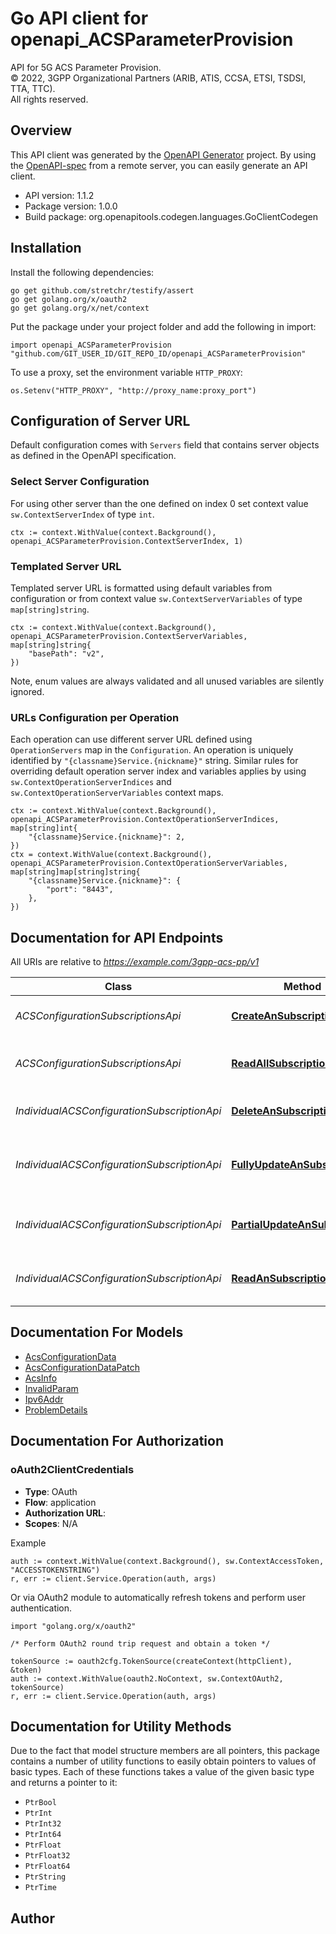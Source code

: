 # Go API client for openapi_ACSParameterProvision

API for 5G ACS Parameter Provision.  
© 2022, 3GPP Organizational Partners (ARIB, ATIS, CCSA, ETSI, TSDSI, TTA, TTC).  
All rights reserved.


## Overview
This API client was generated by the [OpenAPI Generator](https://openapi-generator.tech) project.  By using the [OpenAPI-spec](https://www.openapis.org/) from a remote server, you can easily generate an API client.

- API version: 1.1.2
- Package version: 1.0.0
- Build package: org.openapitools.codegen.languages.GoClientCodegen

## Installation

Install the following dependencies:

```shell
go get github.com/stretchr/testify/assert
go get golang.org/x/oauth2
go get golang.org/x/net/context
```

Put the package under your project folder and add the following in import:

```golang
import openapi_ACSParameterProvision "github.com/GIT_USER_ID/GIT_REPO_ID/openapi_ACSParameterProvision"
```

To use a proxy, set the environment variable `HTTP_PROXY`:

```golang
os.Setenv("HTTP_PROXY", "http://proxy_name:proxy_port")
```

## Configuration of Server URL

Default configuration comes with `Servers` field that contains server objects as defined in the OpenAPI specification.

### Select Server Configuration

For using other server than the one defined on index 0 set context value `sw.ContextServerIndex` of type `int`.

```golang
ctx := context.WithValue(context.Background(), openapi_ACSParameterProvision.ContextServerIndex, 1)
```

### Templated Server URL

Templated server URL is formatted using default variables from configuration or from context value `sw.ContextServerVariables` of type `map[string]string`.

```golang
ctx := context.WithValue(context.Background(), openapi_ACSParameterProvision.ContextServerVariables, map[string]string{
	"basePath": "v2",
})
```

Note, enum values are always validated and all unused variables are silently ignored.

### URLs Configuration per Operation

Each operation can use different server URL defined using `OperationServers` map in the `Configuration`.
An operation is uniquely identified by `"{classname}Service.{nickname}"` string.
Similar rules for overriding default operation server index and variables applies by using `sw.ContextOperationServerIndices` and `sw.ContextOperationServerVariables` context maps.

```golang
ctx := context.WithValue(context.Background(), openapi_ACSParameterProvision.ContextOperationServerIndices, map[string]int{
	"{classname}Service.{nickname}": 2,
})
ctx = context.WithValue(context.Background(), openapi_ACSParameterProvision.ContextOperationServerVariables, map[string]map[string]string{
	"{classname}Service.{nickname}": {
		"port": "8443",
	},
})
```

## Documentation for API Endpoints

All URIs are relative to *https://example.com/3gpp-acs-pp/v1*

Class | Method | HTTP request | Description
------------ | ------------- | ------------- | -------------
*ACSConfigurationSubscriptionsApi* | [**CreateAnSubscription**](docs/ACSConfigurationSubscriptionsApi.md#createansubscription) | **Post** /{afId}/subscriptions | Creates a new subscription resource
*ACSConfigurationSubscriptionsApi* | [**ReadAllSubscriptions**](docs/ACSConfigurationSubscriptionsApi.md#readallsubscriptions) | **Get** /{afId}/subscriptions | read all of the active subscriptions for the AF
*IndividualACSConfigurationSubscriptionApi* | [**DeleteAnSubscription**](docs/IndividualACSConfigurationSubscriptionApi.md#deleteansubscription) | **Delete** /{afId}/subscriptions/{subscriptionId} | Deletes an already existing subscription
*IndividualACSConfigurationSubscriptionApi* | [**FullyUpdateAnSubscription**](docs/IndividualACSConfigurationSubscriptionApi.md#fullyupdateansubscription) | **Put** /{afId}/subscriptions/{subscriptionId} | Fully updates/replaces an existing subscription resource
*IndividualACSConfigurationSubscriptionApi* | [**PartialUpdateAnSubscription**](docs/IndividualACSConfigurationSubscriptionApi.md#partialupdateansubscription) | **Patch** /{afId}/subscriptions/{subscriptionId} | Partial modifies an existing subscription resource.
*IndividualACSConfigurationSubscriptionApi* | [**ReadAnSubscription**](docs/IndividualACSConfigurationSubscriptionApi.md#readansubscription) | **Get** /{afId}/subscriptions/{subscriptionId} | read an active subscription for the AF and the subscription Id


## Documentation For Models

 - [AcsConfigurationData](docs/AcsConfigurationData.md)
 - [AcsConfigurationDataPatch](docs/AcsConfigurationDataPatch.md)
 - [AcsInfo](docs/AcsInfo.md)
 - [InvalidParam](docs/InvalidParam.md)
 - [Ipv6Addr](docs/Ipv6Addr.md)
 - [ProblemDetails](docs/ProblemDetails.md)


## Documentation For Authorization



### oAuth2ClientCredentials


- **Type**: OAuth
- **Flow**: application
- **Authorization URL**: 
- **Scopes**: N/A

Example

```golang
auth := context.WithValue(context.Background(), sw.ContextAccessToken, "ACCESSTOKENSTRING")
r, err := client.Service.Operation(auth, args)
```

Or via OAuth2 module to automatically refresh tokens and perform user authentication.

```golang
import "golang.org/x/oauth2"

/* Perform OAuth2 round trip request and obtain a token */

tokenSource := oauth2cfg.TokenSource(createContext(httpClient), &token)
auth := context.WithValue(oauth2.NoContext, sw.ContextOAuth2, tokenSource)
r, err := client.Service.Operation(auth, args)
```


## Documentation for Utility Methods

Due to the fact that model structure members are all pointers, this package contains
a number of utility functions to easily obtain pointers to values of basic types.
Each of these functions takes a value of the given basic type and returns a pointer to it:

* `PtrBool`
* `PtrInt`
* `PtrInt32`
* `PtrInt64`
* `PtrFloat`
* `PtrFloat32`
* `PtrFloat64`
* `PtrString`
* `PtrTime`

## Author



